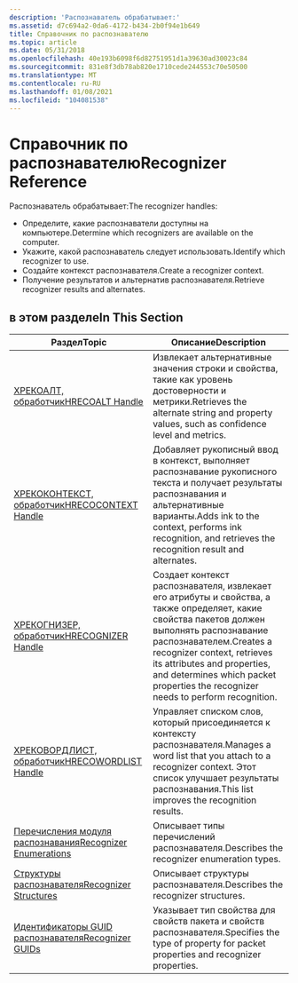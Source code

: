```yaml
---
description: 'Распознаватель обрабатывает:'
ms.assetid: d7c694a2-0da6-4172-b434-2b0f94e1b649
title: Справочник по распознавателю
ms.topic: article
ms.date: 05/31/2018
ms.openlocfilehash: 40e193b6098f6d82751951d1a39630ad30023c84
ms.sourcegitcommit: 831e8f3db78ab820e1710cede244553c70e50500
ms.translationtype: MT
ms.contentlocale: ru-RU
ms.lasthandoff: 01/08/2021
ms.locfileid: "104081538"
---
```

# <a name="recognizer-reference"></a><span data-ttu-id="d8de3-103">Справочник по распознавателю</span><span class="sxs-lookup"><span data-stu-id="d8de3-103">Recognizer Reference</span></span>

<span data-ttu-id="d8de3-104">Распознаватель обрабатывает:</span><span class="sxs-lookup"><span data-stu-id="d8de3-104">The recognizer handles:</span></span>

-   <span data-ttu-id="d8de3-105">Определите, какие распознаватели доступны на компьютере.</span><span class="sxs-lookup"><span data-stu-id="d8de3-105">Determine which recognizers are available on the computer.</span></span>
-   <span data-ttu-id="d8de3-106">Укажите, какой распознаватель следует использовать.</span><span class="sxs-lookup"><span data-stu-id="d8de3-106">Identify which recognizer to use.</span></span>
-   <span data-ttu-id="d8de3-107">Создайте контекст распознавателя.</span><span class="sxs-lookup"><span data-stu-id="d8de3-107">Create a recognizer context.</span></span>
-   <span data-ttu-id="d8de3-108">Получение результатов и альтернатив распознавателя.</span><span class="sxs-lookup"><span data-stu-id="d8de3-108">Retrieve recognizer results and alternates.</span></span>

## <a name="in-this-section"></a><span data-ttu-id="d8de3-109">в этом разделе</span><span class="sxs-lookup"><span data-stu-id="d8de3-109">In This Section</span></span>



| <span data-ttu-id="d8de3-110">Раздел</span><span class="sxs-lookup"><span data-stu-id="d8de3-110">Topic</span></span>                                                      | <span data-ttu-id="d8de3-111">Описание</span><span class="sxs-lookup"><span data-stu-id="d8de3-111">Description</span></span>                                                                                                                                                           |
|------------------------------------------------------------|-----------------------------------------------------------------------------------------------------------------------------------------------------------------------|
| [<span data-ttu-id="d8de3-112">ХРЕКОАЛТ, обработчик</span><span class="sxs-lookup"><span data-stu-id="d8de3-112">HRECOALT Handle</span></span>](hrecoalt-handle.md)                     | <span data-ttu-id="d8de3-113">Извлекает альтернативные значения строки и свойства, такие как уровень достоверности и метрики.</span><span class="sxs-lookup"><span data-stu-id="d8de3-113">Retrieves the alternate string and property values, such as confidence level and metrics.</span></span><br/>                                                                  |
| [<span data-ttu-id="d8de3-114">ХРЕКОКОНТЕКСТ, обработчик</span><span class="sxs-lookup"><span data-stu-id="d8de3-114">HRECOCONTEXT Handle</span></span>](hrecocontext-handle.md)             | <span data-ttu-id="d8de3-115">Добавляет рукописный ввод в контекст, выполняет распознавание рукописного текста и получает результаты распознавания и альтернативные варианты.</span><span class="sxs-lookup"><span data-stu-id="d8de3-115">Adds ink to the context, performs ink recognition, and retrieves the recognition result and alternates.</span></span><br/>                                                    |
| [<span data-ttu-id="d8de3-116">ХРЕКОГНИЗЕР, обработчик</span><span class="sxs-lookup"><span data-stu-id="d8de3-116">HRECOGNIZER Handle</span></span>](hrecognizer-handle.md)               | <span data-ttu-id="d8de3-117">Создает контекст распознавателя, извлекает его атрибуты и свойства, а также определяет, какие свойства пакетов должен выполнять распознавание распознавателем.</span><span class="sxs-lookup"><span data-stu-id="d8de3-117">Creates a recognizer context, retrieves its attributes and properties, and determines which packet properties the recognizer needs to perform recognition.</span></span><br/> |
| [<span data-ttu-id="d8de3-118">ХРЕКОВОРДЛИСТ, обработчик</span><span class="sxs-lookup"><span data-stu-id="d8de3-118">HRECOWORDLIST Handle</span></span>](hrecowordlist-handle.md)           | <span data-ttu-id="d8de3-119">Управляет списком слов, который присоединяется к контексту распознавателя.</span><span class="sxs-lookup"><span data-stu-id="d8de3-119">Manages a word list that you attach to a recognizer context.</span></span> <span data-ttu-id="d8de3-120">Этот список улучшает результаты распознавания.</span><span class="sxs-lookup"><span data-stu-id="d8de3-120">This list improves the recognition results.</span></span><br/>                                                   |
| [<span data-ttu-id="d8de3-121">Перечисления модуля распознавания</span><span class="sxs-lookup"><span data-stu-id="d8de3-121">Recognizer Enumerations</span></span>](recognizer-api-enumerations.md) | <span data-ttu-id="d8de3-122">Описывает типы перечислений распознавателя.</span><span class="sxs-lookup"><span data-stu-id="d8de3-122">Describes the recognizer enumeration types.</span></span><br/>                                                                                                                |
| [<span data-ttu-id="d8de3-123">Структуры распознавателя</span><span class="sxs-lookup"><span data-stu-id="d8de3-123">Recognizer Structures</span></span>](recognizer-api-structures.md)     | <span data-ttu-id="d8de3-124">Описывает структуры распознавателя.</span><span class="sxs-lookup"><span data-stu-id="d8de3-124">Describes the recognizer structures.</span></span><br/>                                                                                                                       |
| [<span data-ttu-id="d8de3-125">Идентификаторы GUID распознавателя</span><span class="sxs-lookup"><span data-stu-id="d8de3-125">Recognizer GUIDs</span></span>](recognizer-guids.md)                   | <span data-ttu-id="d8de3-126">Указывает тип свойства для свойств пакета и свойств распознавателя.</span><span class="sxs-lookup"><span data-stu-id="d8de3-126">Specifies the type of property for packet properties and recognizer properties.</span></span><br/>                                                                            |



 

 

 




